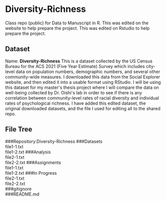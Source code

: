 # Diversity-Richness
Class repo (public) for Data to Manuscript in R.
This was edited on the website to help prepare the project. 
This was edited on Rstudio to help prepare the project.

## Dataset
Name: __Diversity-Richness__
This is a dataset collected by the US Census Bureau for the ACS 2021 (Five Year Estimate) Survey which includes city-level data on population numbers, demographic numbers, and several other community-wide measures. I downloaded this data from the Social Explorer website, and then edited it into a usable format using RStudio. I will be using this dataset for my master's thesis project where I will compare the data on well-being collected by Dr. Oishi's lab in order to see if there is any correlation between community-level rates of racial diversity and individual rates of psychological richness. I have added this edited dataset, the original downloaded datasets, and the file I used for editing all to the shared repo.

## File Tree
###Repository:Diversity-Richness
###Datasets  
file1-1.txt  
file1-2.txt
###Analysis  
file2-1.txt  
file2-2.txt
###Assignments  
file1-1.txt  
file1-2.txt
###In Progress  
file2-1.txt  
file2-2.txt  
###gitignore  
###README.md
